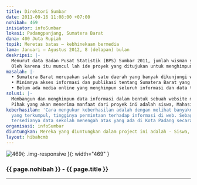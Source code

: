 ```yaml
---
title: Direktori Sumbar
date: 2011-09-16 11:08:00 +07:00
nohibah: 469
inisiator: infoSumbar
lokasi: Padangpanjang, Sumatera Barat
dana: 400 Juta Rupiah
topik: Meretas batas – kebhinekaan bermedia
lama: Januari – Agustus 2012, 8 (delapan) bulan
deskripsi: |-
  Menurut data Badan Pusat Statistik (BPS) Sumbar 2011, jumlah wisman yang berkunjung ke Sumatera Barat ini memberikan kontribusi 0,44 persen terhadap total wisman nasional yang berkunjung ke Indonesia yang mencapai 600.191 orang. Sumtera Barat membutuhkan akses informasi dan publikasi dapat diakses dengan mudah oleh publik. Sementara itu, iven dan kegiatan yang digelar di Sumatera Barat cukup banyak dan menarik, seperti Tour de Singkarak, Pekan Budaya Sumbar, dll. Namun, kini informasi tersebut dapat dikatakan minim dan masyarakat kurang mengetahui dan memahami apa yang terjadi di sekitarnya.
  Oleh karena itu muncul lah ide proyek yang ditujukan untuk menghimpun seluruh data dan informasi tentang Sumatera Barat yang meliputi bidang pendidikan, pariwisata, institusi, komunitas dll dalam sebuah website sehingga masyarakat Sumatera Barat maupun luar Sumatera Barat dapat mengakses informasi dan mendapatkan data yang dibutuhkan tentang Sumatera Barat
masalah: |-
  • Sumatera Barat merupakan salah satu daerah yang banyak dikunjungi wisatawan
  • Minimnya akses informasi dan publikasi tentang Sumatera Barat yang dapat diakses public terutama dalam bentuk website
  • Belum ada media online yang menghimpun seluruh informasi dan data tentang Sumbar
solusi: |-
  Membangun dan menghimpun data informasi dalam bentuk sebuah website mengenai Sumatera Barat berbasis masyarakat (open source) serta memberikan kesempatan seluas-luasnya kepada masyarakat unyuk menambah atau mengoreksi informasi yang ada di Direktori Sumba.
  Pihak yang akan menerima manfaat dari proyek ini adalah siswa, Mahasiswa, Pihak Swasta, Pemda, dan Masyarakat Sumbar dan luar Sumbar
keberhasilan: 'Cara mengukur keberhasilan adalah dengan melihat banyaknya data informasi
  yang terkumpul, tingginya permintaan terhadap informasi di web. Sebagai contoh:
  tersedianya data sekolah menengah atas yang ada di Kota Padang secara lengkap'
organisasi: infoSumbar
diuntungkan: Mereka yang diuntungkan dalam project ini adalah - Siswa, Mahasiswa, Pihak Swasta, Pemda, dan Masyarakat Sumbar dan luar Sumbar
layout: hibahcmb
---
```


![469](/static/img/hibahcmb/469.png){: .img-responsive }{: width="469" }

### {{ page.nohibah }} - {{ page.title }}

---
